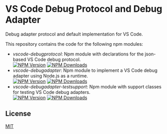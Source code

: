 # VS Code Debug Protocol and Debug Adapter

Debug adapter protocol and default implementation for VS Code.

This repository contains the code for the following npm modules:

* _vscode-debugprotocol_: Npm module with declarations for the json-based VS Code debug protocol.<br>
[![NPM Version](https://img.shields.io/npm/v/vscode-debugprotocol.svg)](https://npmjs.org/package/vscode-debugprotocol)
[![NPM Downloads](https://img.shields.io/npm/dm/vscode-debugprotocol.svg)](https://npmjs.org/package/vscode-debugprotocol)
* _vscode-debugadapter_: Npm module to implement a VS Code debug adapter using Node.js as a runtime.<br>
[![NPM Version](https://img.shields.io/npm/v/vscode-debugadapter.svg)](https://npmjs.org/package/vscode-debugadapter)
[![NPM Downloads](https://img.shields.io/npm/dm/vscode-debugadapter.svg)](https://npmjs.org/package/vscode-debugadapter)
* _vscode-debugadapter-testsupport_: Npm module with support classes for testing VS Code debug adapters.<br>
[![NPM Version](https://img.shields.io/npm/v/vscode-debugadapter-testsupport.svg)](https://npmjs.org/package/vscode-debugadapter-testsupport)
[![NPM Downloads](https://img.shields.io/npm/dm/vscode-debugadapter-testsupport.svg)](https://npmjs.org/package/vscode-debugadapter-testsupport)

## License

[MIT](https://github.com/Microsoft/vscode-languageserver-node/blob/master/License.txt)